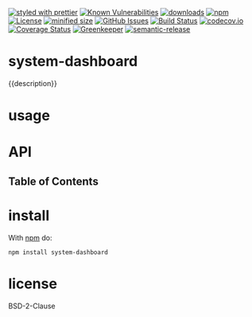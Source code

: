 [![styled with prettier](https://img.shields.io/badge/styled_with-prettier-ff69b4.svg)](https://github.com/prettier/prettier)
[![Known Vulnerabilities](https://snyk.io/test/github/arlac77/system-dashboard/badge.svg)](https://snyk.io/test/github/arlac77/system-dashboard)
[![downloads](http://img.shields.io/npm/dm/system-dashboard.svg?style=flat-square)](https://npmjs.org/package/system-dashboard)
[![npm](https://img.shields.io/npm/v/system-dashboard.svg)](https://www.npmjs.com/package/system-dashboard)
[![License](https://img.shields.io/badge/License-BSD%203--Clause-blue.svg)](https://opensource.org/licenses/BSD-3-Clause)
[![minified size](https://badgen.net/bundlephobia/min/system-dashboard)](https://bundlephobia.com/result?p=system-dashboard)
[![GitHub Issues](https://img.shields.io/github/issues/arlac77/system-dashboard.svg?style=flat-square)](https://github.com/arlac77/system-dashboard/issues)
[![Build Status](https://secure.travis-ci.org/arlac77/system-dashboard.png)](http://travis-ci.org/arlac77/system-dashboard)
[![codecov.io](http://codecov.io/github/arlac77/system-dashboard/coverage.svg?branch=master)](http://codecov.io/github/arlac77/system-dashboard?branch=master)
[![Coverage Status](https://coveralls.io/repos/arlac77/system-dashboard/badge.svg)](https://coveralls.io/r/arlac77/system-dashboard)
[![Greenkeeper](https://badges.greenkeeper.io/arlac77/system-dashboard.svg)](https://greenkeeper.io/)
[![semantic-release](https://img.shields.io/badge/%20%20%F0%9F%93%A6%F0%9F%9A%80-semantic--release-e10079.svg)](https://github.com/arlac77/system-dashboard)
# system-dashboard

{{description}}

# usage

# API

<!-- Generated by documentation.js. Update this documentation by updating the source code. -->

## Table of Contents

# install

With [npm](http://npmjs.org) do:

```shell
npm install system-dashboard
```

# license

BSD-2-Clause
